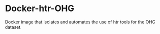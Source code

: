 # Docker-htr-OHG
Docker image that isolates and automates the use of htr tools for the OHG dataset.
